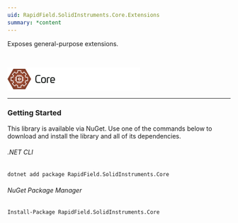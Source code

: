 ```yaml
---
uid: RapidField.SolidInstruments.Core.Extensions
summary: *content
---
```


<!--
Copyright (c) RapidField LLC. Licensed under the MIT License. See LICENSE.txt in the project root for license information.
-->

Exposes general-purpose extensions.

<br />

![Core label](../images/Label.Core.300w.png)
- - -

### Getting Started

This library is available via NuGet. Use one of the commands below to download and install the library and all of its dependencies.

###### .NET CLI

```shell
dotnet add package RapidField.SolidInstruments.Core
```

###### NuGet Package Manager

```shell
Install-Package RapidField.SolidInstruments.Core
```